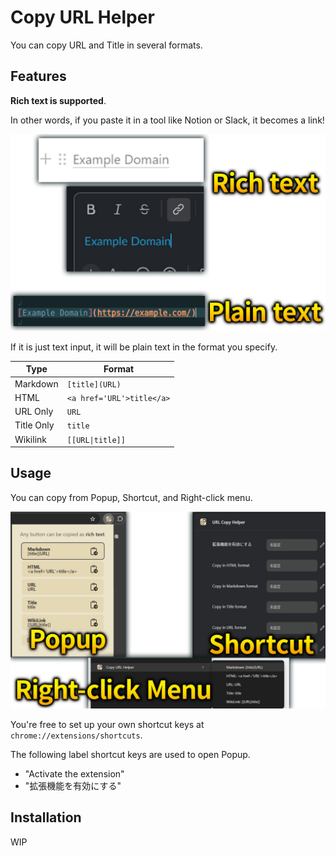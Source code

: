 # Copy URL Helper
You can copy URL and Title in several formats.

## Features
**Rich text is supported**.

In other words, if you paste it in a tool like Notion or Slack, it becomes a link!

![Rich text & plain text](./docs/images/2type-text.jpg)

If it is just text input, it will be plain text in the format you specify.


| Type       | Format                    |
|------------|---------------------------|
| Markdown   | `[title](URL)`            |
| HTML       | `<a href='URL'>title</a>` |
| URL Only   | `URL`                     |
| Title Only | `title`                   |
| Wikilink   | `[[URL\|title]]`          |


## Usage

You can copy from Popup, Shortcut, and Right-click menu.

![usage](./docs/images/run-3way.jpg)

You're free to set up your own shortcut keys at `chrome://extensions/shortcuts`.

The following label shortcut keys are used to open Popup.

- "Activate the extension"
- "拡張機能を有効にする"

## Installation
WIP

